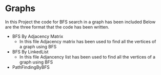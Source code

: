 # Graphs

In this Project the code for BFS search in a graph has been included
Below are the three format that the code has been written.

- BFS By Adjacency Matrix
  - In this file Adjacency matrix has been used to find all the vertices of a graph using BFS
- BFS By LinkedList
  - In this file Adjancency list has been used to find all the vertices of a graph using BFS
- PathFindingByBFS
